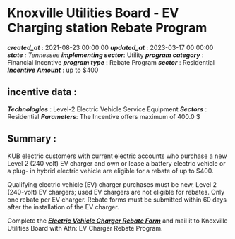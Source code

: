 # Knoxville Utilities Board - EV Charging station Rebate Program 
 ***created_at*** : 2021-08-23 00:00:00 
 ***updated_at*** : 2023-03-17 00:00:00 
 ***state** : Tennessee 
 **implementing sector***: Utility 
 ***program category*** : Financial Incentive 
 ***program type*** : Rebate Program 
 ***sector*** : Residential 
 ***Incentive Amount*** : up to $400

 
 ## incentive data : 
 ***Technologies*** : Level-2 Electric Vehicle Service Equipment 
 ***Sectors*** : Residential 
 ***Parameters***: The Incentive offers maximum of 400.0 $ 
 
 ## Summary : 
 KUB electric customers with current electric accounts who purchase a new Level
2 (240 volt) EV charger and own or lease a battery electric vehicle or a plug-
in hybrid electric vehicle are eligible for a rebate of up to $400.

Qualifying electric vehicle (EV) charger purchases must be new, Level 2
(240-volt) EV chargers; used EV chargers are not eligible for rebates. Only
one rebate per EV charger. Rebate forms must be submitted within 60 days after
the installation of the EV charger.

Complete the **_[Electric Vehicle Charger Rebate
Form](https://www.kub.org/uploads/EV_Rebate_Form_PDF_1.pdf)_** and mail it to
Knoxville Utilities Board with Attn: EV Charger Rebate Program.  

 
 